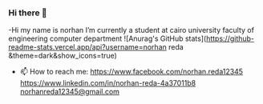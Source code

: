 ### Hi there 👋


-Hi my name is norhan I’m currently a student at cairo university faculty of engineering computer department 
![Anurag's GitHub stats](https://github-readme-stats.vercel.app/api?username=norhan reda &theme=dark&show_icons=true)
- 📫 How to reach me: 
https://www.facebook.com/norhan.reda12345
https://www.linkedin.com/in/norhan-reda-4a37011b8
norhanreda12345@gmail.com

